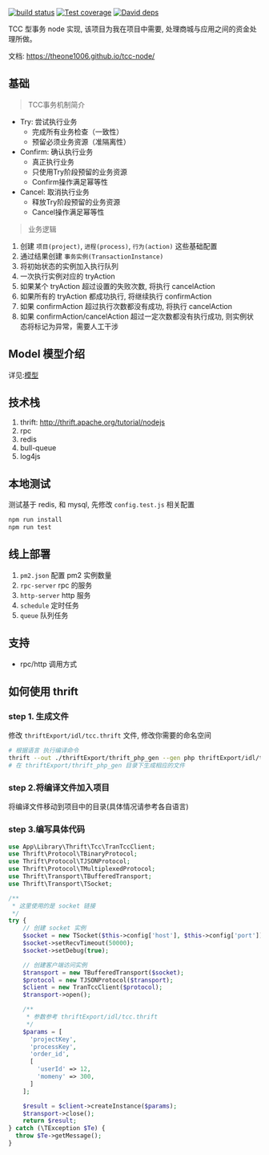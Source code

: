 
[![build status][travis-image]][travis-url]
[![Test coverage][codecov-image]][codecov-url]
[![David deps][david-image]][david-url]

[travis-image]: https://img.shields.io/travis/TheOne1006/tcc-node.svg?style=flat-square
[travis-url]: https://travis-ci.org/TheOne1006/tcc-node
[codecov-image]: https://img.shields.io/codecov/c/github/TheOne1006/tcc-node.svg?style=flat-square
[codecov-url]: https://codecov.io/github/TheOne1006/tcc-node?branch=master
[david-image]: https://img.shields.io/david/TheOne1006/tcc-node.svg?style=flat-square
[david-url]: https://david-dm.org/TheOne1006/tcc-node

TCC 型事务 node 实现, 该项目为我在项目中需要, 处理商城与应用之间的资金处理所做。

文档: <https://theone1006.github.io/tcc-node/>

## 基础

> TCC事务机制简介

- Try: 尝试执行业务
  - 完成所有业务检查（一致性）
  - 预留必须业务资源（准隔离性）
- Confirm: 确认执行业务
  - 真正执行业务
  - 只使用Try阶段预留的业务资源
  - Confirm操作满足幂等性
- Cancel: 取消执行业务
  - 释放Try阶段预留的业务资源
  - Cancel操作满足幂等性

> 业务逻辑

1. 创建 `项目(project)`, `进程(process)`, `行为(action)` 这些基础配置
2. 通过结果创建 `事务实例(TransactionInstance)`
3. 将初始状态的实例加入执行队列
4. 一次执行实例对应的 tryAction
5. 如果某个 tryAction 超过设置的失败次数, 将执行 cancelAction
6. 如果所有的 tryAction 都成功执行, 将继续执行 confirmAction
7. 如果 confirmAction 超过执行次数都没有成功, 将执行 cancelAction
8. 如果 confirmAction/cancelAction 超过一定次数都没有执行成功, 则实例状态将标记为异常，需要人工干涉

## Model 模型介绍

详见:[模型](./model.html)

## 技术栈

1. thrift: <http://thrift.apache.org/tutorial/nodejs>
2. rpc
3. redis
4. bull-queue
5. log4js

## 本地测试

测试基于 redis, 和 mysql, 先修改 `config.test.js` 相关配置

```bash
npm run install
npm run test
```

## 线上部署

1. `pm2.json` 配置 pm2 实例数量
2. `rpc-server` rpc 的服务
3. `http-server` http 服务
4. `schedule` 定时任务
5. `queue` 队列任务

## 支持

- rpc/http 调用方式

## 如何使用 thrift

### step 1. 生成文件

修改 `thriftExport/idl/tcc.thrift` 文件, 修改你需要的命名空间

```bash
# 根据语言 执行编译命令
thrift --out ./thriftExport/thrift_php_gen --gen php thriftExport/idl/tcc.thrift
# 在 thriftExport/thrift_php_gen 目录下生成相应的文件
```

### step 2.将编译文件加入项目

将编译文件移动到项目中的目录(具体情况请参考各自语言)

### step 3.编写具体代码
```php
use App\Library\Thrift\Tcc\TranTccClient;
use Thrift\Protocol\TBinaryProtocol;
use Thrift\Protocol\TJSONProtocol;
use Thrift\Protocol\TMultiplexedProtocol;
use Thrift\Transport\TBufferedTransport;
use Thrift\Transport\TSocket;

/**
 * 这里使用的是 socket 链接
 */
try {
    // 创建 socket 实例
    $socket = new TSocket($this->config['host'], $this->config['port']);
    $socket->setRecvTimeout(50000);
    $socket->setDebug(true);

    // 创建客户端访问实例
    $transport = new TBufferedTransport($socket);
    $protocol = new TJSONProtocol($transport);
    $client = new TranTccClient($protocol);
    $transport->open();

    /**
     * 参数参考 thriftExport/idl/tcc.thrift
     */
    $params = [
      'projectKey',
      'processKey',
      'order_id',
      [
        'userId' => 12,
        'momeny' => 300,
      ]
    ];

    $result = $client->createInstance($params);
    $transport->close();
    return $result;
} catch (\TException $Te) {
  throw $Te->getMessage();
}
```

